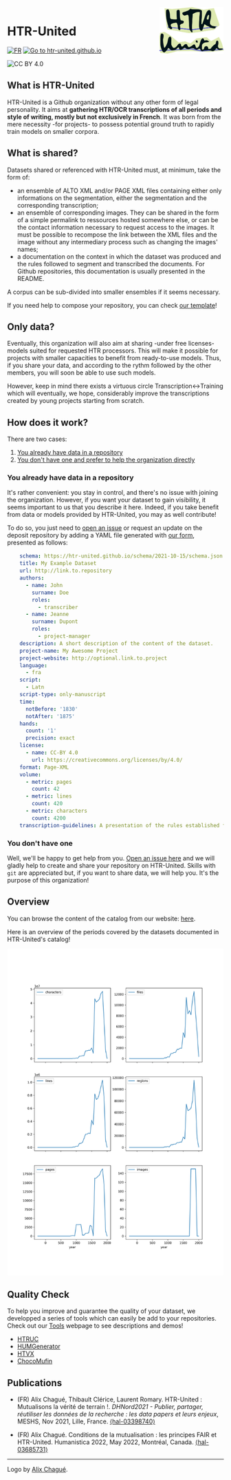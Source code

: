 <img src="https://raw.githubusercontent.com/HTR-United/htr-united.github.io/master/assets/images/logo_htr-united.png" width=150 align=right>

HTR-United
=========

[![FR](https://img.shields.io/badge/cliquer%20pour%20voir%20en-FR-informational)](./README.fr.md) [![Go to htr-united.github.io](https://img.shields.io/badge/Website-htr--united.github.io-green)](https://htr-united.github.io) 

![CC BY 4.0](https://img.shields.io/badge/license-CC--BY-lightgrey)


## What is HTR-United

HTR-United is a Github organization without any other form of legal personality. It aims at **gathering HTR/OCR transcriptions of all periods and style of writing, mostly but not exclusively in French**. It was born from the mere necessity -for projects- to possess potential ground truth to rapidly train models on smaller corpora.

## What is shared?

Datasets shared or referenced with HTR-United must, at minimum, take the form of:
- an ensemble of ALTO XML and/or PAGE XML files containing either only informations on the segmentation, either the segmentation and the corresponding transcription;
- an ensemble of corresponding images. They can be shared in the form of a simple permalink to ressources hosted somewhere else, or can be the contact information necessary to request access to the images. It must be possible to recompose the link between the XML files and the image without any intermediary process such as changing the images' names;
- a documentation on the context in which the dataset was produced and the rules followed to segment and transcribed the documents. For Github repositories, this documentation is usually presented in the README.

A corpus can be sub-divided into smaller ensembles if it seems necessary.

If you need help to compose your repository, you can check [our template](https://github.com/HTR-United/template-htr-united-datarepo)!

## Only data?

Eventually, this organization will also aim at sharing -under free licenses- models suited for requested HTR processors. This will make it possible for projects with smaller capacities to benefit from ready-to-use models. Thus, if you share your data, and according to the rythm followed by the other members, you will soon be able to use such models.

However, keep in mind there exists a virtuous circle Transcription<->Training which will eventually, we hope, considerably improve the transcriptions created by young projects starting from scratch.

## How does it work?
There are two cases:
1. [You already have data in a repository](#you-already-have-data-in-a-repository)
2. [You don't have one and prefer to help the organization directly](#you-dont-have-one)
    
### You already have data in a repository

It's rather convenient: you stay in control, and there's no issue with joining the organization. However, if you want your dataset to gain visibility, it seems important to us that you describe it here. Indeed, if you take benefit from data or models provided by HTR-United, you may as well contribute!

To do so, you just need to [open an issue](https://github.com/HTR-United/htr-united/issues/new) or request an update on the deposit repository by adding a YAML file generated with [our form](https://htr-united.github.io/document-your-data.html), presented as follows:

```yaml
    schema: https://htr-united.github.io/schema/2021-10-15/schema.json
    title: My Example Dataset
    url: http://link.to.repository
    authors:
      - name: John
        surname: Doe
        roles:
          - transcriber
      - name: Jeanne
        surname: Dupont
        roles:
          - project-manager
    description: A short description of the content of the dataset.
    project-name: My Awesome Project
    project-website: http://optional.link.to.project
    language:
      - fra
    script:
      - Latn
    script-type: only-manuscript
    time:
      notBefore: '1830'
      notAfter: '1875'
    hands:
      count: '1'
      precision: exact
    license:
      - name: CC-BY 4.0
        url: https://creativecommons.org/licenses/by/4.0/
    format: Page-XML
    volume:
      - metric: pages
        count: 42
      - metric: lines
        count: 420
      - metric: characters
        count: 4200
    transcription-guidelines: A presentation of the rules established for the transcription.
```

### You don't have one
Well, we'll be happy to get help from you. [Open an issue here](https://github.com/HTR-United/htr-united/issues/new) and we will gladly help to create and share your repository on HTR-United. Skills with `git` are appreciated but, if you want to share data, we will help you. It's the purpose of this organization!

## Overview 

You can browse the content of the catalog from our website: [here](https://htr-united.github.io/catalog.html).

Here is an overview of the periods covered by the datasets documented in HTR-United's catalog!

![graph](./graph.png)

## Quality Check

To help you improve and guarantee the quality of your dataset, we developped a series of tools which can easily be add to your repositories. Check out our [Tools](https://htr-united.github.io/tools.html) webpage to see descriptions and demos!

- [HTRUC](https://github.com/HTR-United/HTRUC)
- [HUMGenerator](https://github.com/HTR-United/htr-united-metadata-generator)
- [HTVX](https://github.com/HTR-United/HTRVX)
- [ChocoMufin](https://github.com/ponteIneptique/choco-mufin)


## Publications

- (FR) Alix Chagué, Thibault Clérice, Laurent Romary. HTR-United : Mutualisons la vérité de terrain !. *DHNord2021 - Publier, partager, réutiliser les données de la recherche : les data papers et leurs enjeux*, MESHS, Nov 2021, Lille, France. [⟨hal-03398740⟩](https://hal.inria.fr/hal-03398740v1)

- (FR) Alix Chagué. Conditions de la mutualisation : les principes FAIR et HTR-United. Humanistica 2022, May 2022, Montréal, Canada. [⟨hal-03685731⟩](https://hal.inria.fr/hal-03685731v1)

---

Logo by [Alix Chagué](https://alix-tz.github.io).
